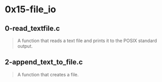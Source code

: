 # 0x15-file_io

## 0-read_textfile.c

> A function that reads a text file and prints it to the POSIX standard output.

## 2-append_text_to_file.c

> A function that creates a file.
